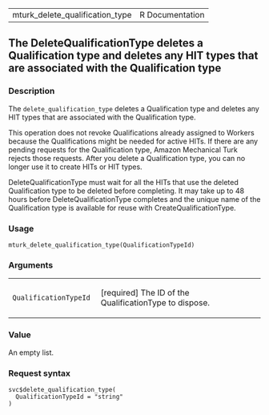 <table style="width: 100%;">
<tbody>
<tr class="odd">
<td>mturk_delete_qualification_type</td>
<td style="text-align: right;">R Documentation</td>
</tr>
</tbody>
</table>

## The DeleteQualificationType deletes a Qualification type and deletes any HIT types that are associated with the Qualification type

### Description

The `delete_qualification_type` deletes a Qualification type and deletes
any HIT types that are associated with the Qualification type.

This operation does not revoke Qualifications already assigned to
Workers because the Qualifications might be needed for active HITs. If
there are any pending requests for the Qualification type, Amazon
Mechanical Turk rejects those requests. After you delete a Qualification
type, you can no longer use it to create HITs or HIT types.

DeleteQualificationType must wait for all the HITs that use the deleted
Qualification type to be deleted before completing. It may take up to 48
hours before DeleteQualificationType completes and the unique name of
the Qualification type is available for reuse with
CreateQualificationType.

### Usage

    mturk_delete_qualification_type(QualificationTypeId)

### Arguments

<table>
<colgroup>
<col style="width: 35%" />
<col style="width: 65%" />
</colgroup>
<tbody>
<tr class="odd">
<td><code
id="mturk_delete_qualification_type_:_QualificationTypeId">QualificationTypeId</code></td>
<td><p>[required] The ID of the QualificationType to dispose.</p></td>
</tr>
</tbody>
</table>

### Value

An empty list.

### Request syntax

    svc$delete_qualification_type(
      QualificationTypeId = "string"
    )
